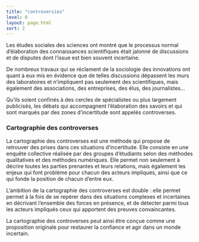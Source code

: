 ```yaml
---
title: "controversies"
level: 0
layout: page.html
sort: 2
---
```


Les études sociales des sciences ont montré que le processus normal d’élaboration des connaissances scientifiques était jalonné de discussions et de disputes dont l’issue est bien souvent incertaine.

De nombreux travaux qui se réclament de la sociologie des innovations ont quant à eux mis en évidence que de telles discussions dépassent les murs des laboratoires et n’impliquent pas seulement des scientifiques, mais également des associations, des entreprises, des élus, des journalistes…

Qu’ils soient confinés à des cercles de spécialistes ou plus largement publicisés, les débats qui accompagnent l’élaboration des savoirs et qui sont marqués par des zones d’incertitude sont appelés controverses.

### Cartographie des controverses 

La cartographie des controverses est une méthode qui propose de retrouver des prises dans ces situations d’incertitude. Elle consiste en une enquête collective réalisée par des groupes d’étudiants selon des méthodes qualitatives et des méthodes numériques. Elle permet non seulement à décrire toutes les parties prenantes et leurs relations, mais également les enjeux qui font problème pour chacun des acteurs impliqués, ainsi que ce qui fonde la position de chacun d’entre eux.

L’ambition de la cartographie des controverses est double : elle permet permet à la fois de se repérer dans des situations complexes et incertaines en décrivant l’ensemble des forces en présence, et de détecter parmi tous les acteurs impliqués ceux qui apportent des preuves convaincantes.

La cartographie des controverses peut ainsi être conçue comme une proposition originale pour restaurer la confiance et agir dans un monde incertain.
